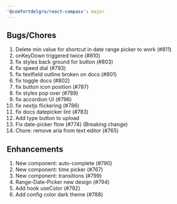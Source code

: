 ```yaml
---
'@comfortdelgro/react-compass': major
---
```


## Bugs/Chores

1. Delete min value for shortcut in date range picker to work (#811)
2. onKeyDown triggered twice (#810)
3. fix styles back ground for button (#803)
4. fix speed dial (#793)
5. fix textfield outline broken on docs (#801)
6. fix toggle docs (#802)
7. fix button icon position (#787)
8. fix styles pop over (#789)
9. fix accordion UI (#796)
10. fix nextjs flickering (#786)
11. fix docs datepicker lint (#783)
12. Add type button to upload
13. Fix date-picker flow (#774) (Breaking change)
14. Chore: remove aria from text editor (#765)

## Enhancements

1. New component: auto-complete (#790)
2. New component: time picker (#767)
3. New component: transitions (#799)
4. Range-Date-Picker new design (#794)
5. Add hook useColor (#792)
6. Add config color dark theme (#788)
